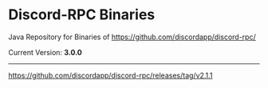 # Discord-RPC Binaries

Java Repository for Binaries of https://github.com/discordapp/discord-rpc/

Current Version: **3.0.0**
***
https://github.com/discordapp/discord-rpc/releases/tag/v2.1.1
